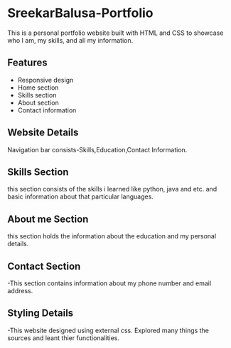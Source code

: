 # SreekarBalusa-Portfolio
This is a personal portfolio website built with HTML and CSS to showcase who I am, my skills, and all my information.

## Features

- Responsive design
- Home section
- Skills section
- About section
- Contact information

## Website Details
Navigation bar consists-Skills,Education,Contact Information.

## Skills Section
this section consists of the skills i learned like python, java and etc. and basic information about that particular languages.
## About me  Section
this section holds the information about the education and my personal details.
## Contact Section
-This section contains information about my phone number and email address.
## Styling Details
-This website designed using external css. Explored many things the sources and leant thier functionalities.
